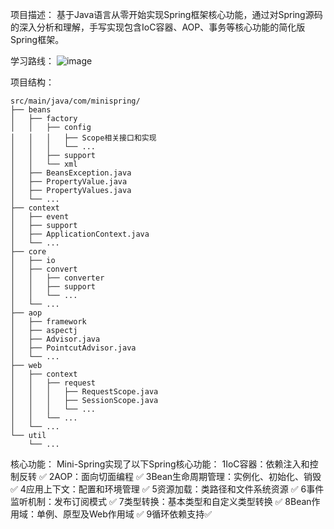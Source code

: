 项目描述：
基于Java语言从零开始实现Spring框架核心功能，通过对Spring源码的深入分析和理解，手写实现包含IoC容器、AOP、事务等核心功能的简化版Spring框架。

学习路线：
![image](https://github.com/user-attachments/assets/e89e2a08-5883-48e8-b4f4-fb64696ae673)

项目结构：
```
src/main/java/com/minispring/
├── beans
│   ├── factory
│   │   ├── config
│   │   │   ├── Scope相关接口和实现
│   │   │   └── ...
│   │   ├── support
│   │   └── xml
│   ├── BeansException.java
│   ├── PropertyValue.java
│   ├── PropertyValues.java
│   └── ...
├── context
│   ├── event
│   ├── support
│   ├── ApplicationContext.java
│   └── ...
├── core
│   ├── io
│   ├── convert
│   │   ├── converter
│   │   ├── support
│   │   └── ...
│   └── ...
├── aop
│   ├── framework
│   ├── aspectj
│   ├── Advisor.java
│   ├── PointcutAdvisor.java
│   └── ...
├── web
│   ├── context
│   │   ├── request
│   │   │   ├── RequestScope.java
│   │   │   ├── SessionScope.java
│   │   │   └── ...
│   │   └── ...
│   └── ...
└── util
    └── ...
```

核心功能：
Mini-Spring实现了以下Spring核心功能：
1IoC容器：依赖注入和控制反转 ✅
2AOP：面向切面编程 ✅
3Bean生命周期管理：实例化、初始化、销毁 ✅
4应用上下文：配置和环境管理 ✅
5资源加载：类路径和文件系统资源 ✅
6事件监听机制：发布订阅模式 ✅
7类型转换：基本类型和自定义类型转换 ✅
8Bean作用域：单例、原型及Web作用域 ✅
9循环依赖支持✅
